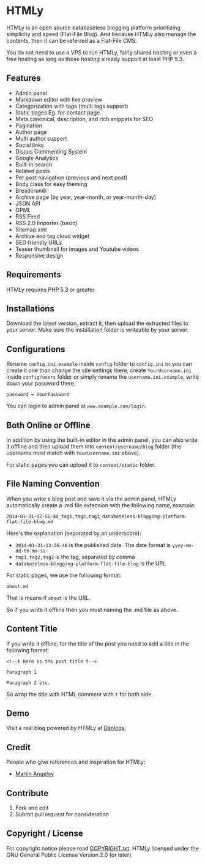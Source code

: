 HTMLy
=====

HTMLy is an open source databaseless blogging platform prioritizing simplicity and speed (Flat-File Blog). And because HTMLy also manage the contents, then it can be referred as a Flat-File CMS.

You do not need to use a VPS to run HTMLy, fairly shared hosting or even a free hosting as long as those hosting already support at least PHP 5.3.

Features
---------
- Admin panel
- Markdown editor with live preview
- Categorization with tags (multi tags support)
- Static pages Eg. for contact page
- Meta canonical, description, and rich snippets for SEO
- Pagination
- Author page
- Multi author support
- Social links
- Disqus Commenting System
- Google Analytics
- Built-in search
- Related posts
- Per post navigation (previous and next post)
- Body class for easy theming
- Breadcrumb
- Archive page (by year, year-month, or year-month-day)
- JSON API
- OPML
- RSS Feed
- RSS 2.0 Importer (basic)
- Sitemap.xml
- Archive and tag cloud widget
- SEO friendly URLs
- Teaser thumbnail for images and Youtube videos
- Responsive design

Requirements
------------
HTMLy requires PHP 5.3 or greater.

Installations
-------------
Download the latest version, extract it, then upload the extracted files to your server. Make sure the installation folder is writeable by your server.

Configurations
--------------
Rename `config.ini.example` inside `config` folder to `config.ini` or you can create it one than change the site settings there, create `YourUsername.ini` inside `config/users` folder or simply rename the `username.ini.example`, write down your password there.

````
password = YourPassword
````

You can login to admin panel at `www.example.com/login`.

Both Online or Offline
----------------------
In addition by using the built-in editor in the admin panel, you can also write it offline and then upload them into `content/username/blog` folder (the username must match with `YourUsername.ini` above). 

For static pages you can upload it to `content/static` folder.

File Naming Convention
----------------------
When you write a blog post and save it via the admin panel, HTMLy automatically create a .md file extension with the following name, example:

````
2014-01-31-12-56-40_tag1,tag2,tag3_databaseless-blogging-platform-flat-file-blog.md
````

Here's the explanation (separated by an underscore):

- `2014-01-31-12-56-40` is the published date. The date format is `yyyy-mm-dd-hh-mm-ss`
- `tag1,tag2,tag3` is the tag, separated by comma
- `databaseless-blogging-platform-flat-file-blog` is the URL

For static pages, we use the following format:

````
about.md
````

That is means if `about` is the URL.

So if you write it offline then you must naming the .md file as above.

Content Title
-------------
If you write it offline, for the title of the post you need to add a title in the following format:

    <!--t Here is the post title t-->

	Paragraph 1

	Paragraph 2 etc.

So wrap the title with HTML comment with `t` for both side.

Demo
----
Visit a real blog powered by HTMLy at [Danlogs](http://www.danlogs.com).

Credit
------
People who give references and inspiration for HTMLy:
* [Martin Angelov](http://tutorialzine.com)

Contribute
----------
1. Fork and edit
2. Submit pull request for consideration

Copyright / License
-------------------
For copyright notice please read [COPYRIGHT.txt](https://github.com/danpros/htmly/blob/master/COPYRIGHT.txt). HTMLy licensed under the GNU General Public License Version 2.0 (or later).